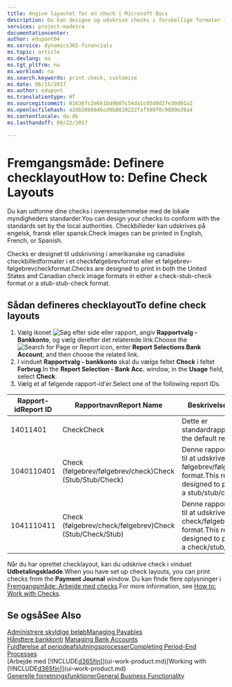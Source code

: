 ```yaml
---
title: Angive layoutet for en check | Microsoft Docs
description: Du kan designe og udskrive checks i forskellige formater i overensstemmelse med standarderne.
services: project-madeira
documentationcenter: 
author: edupont04
ms.service: dynamics365-financials
ms.topic: article
ms.devlang: na
ms.tgt_pltfrm: na
ms.workload: na
ms.search.keywords: print check, customize
ms.date: 06/15/2017
ms.author: edupont
ms.translationtype: HT
ms.sourcegitcommit: 81636fc2e661bd9b07c54da1cd5d0d27e30d01a2
ms.openlocfilehash: a2db2860846cd9b8010222faf580f0c9889e39a4
ms.contentlocale: da-dk
ms.lasthandoff: 09/22/2017

---
```

# <a name="how-to-define-check-layouts"></a><span data-ttu-id="24a03-103">Fremgangsmåde: Definere checklayout</span><span class="sxs-lookup"><span data-stu-id="24a03-103">How to: Define Check Layouts</span></span>
<span data-ttu-id="24a03-104">Du kan udforme dine checks i overensstemmelse med de lokale myndigheders standarder.</span><span class="sxs-lookup"><span data-stu-id="24a03-104">You can design your checks to conform with the standards set by the local authorities.</span></span> <span data-ttu-id="24a03-105">Checkbilleder kan udskrives på engelsk, fransk eller spansk.</span><span class="sxs-lookup"><span data-stu-id="24a03-105">Check images can be printed in English, French, or Spanish.</span></span>

<span data-ttu-id="24a03-106">Checks er designet til udskrivning i amerikanske og canadiske checkbilledformater i et checkfølgebrevformat eller et følgebrev-følgebrevcheckformat.</span><span class="sxs-lookup"><span data-stu-id="24a03-106">Checks are designed to print in both the United States and Canadian check image formats in either a check-stub-check format or a stub-stub-check format.</span></span>

## <a name="to-define-check-layouts"></a><span data-ttu-id="24a03-107">Sådan defineres checklayout</span><span class="sxs-lookup"><span data-stu-id="24a03-107">To define check layouts</span></span>
1. <span data-ttu-id="24a03-108">Vælg ikonet ![Søg efter side eller rapport](media/ui-search/search_small.png "Ikonet Søg efter side eller rapport"), angiv **Rapportvalg - Bankkonto**, og vælg derefter det relaterede link.</span><span class="sxs-lookup"><span data-stu-id="24a03-108">Choose the ![Search for Page or Report](media/ui-search/search_small.png "Search for Page or Report icon") icon, enter **Report Selections Bank Account**, and then choose the related link.</span></span>
2. <span data-ttu-id="24a03-109">I vinduet **Rapportvalg - bankkonto** skal du vælge feltet **Check** i feltet **Forbrug**.</span><span class="sxs-lookup"><span data-stu-id="24a03-109">In the **Report Selection - Bank Acc.** window, in the **Usage** field, select **Check**.</span></span>
3. <span data-ttu-id="24a03-110">Vælg et af følgende rapport-id'er.</span><span class="sxs-lookup"><span data-stu-id="24a03-110">Select one of the following report IDs.</span></span>

| <span data-ttu-id="24a03-111">Rapport-id</span><span class="sxs-lookup"><span data-stu-id="24a03-111">Report ID</span></span> | <span data-ttu-id="24a03-112">Rapportnavn</span><span class="sxs-lookup"><span data-stu-id="24a03-112">Report Name</span></span> | <span data-ttu-id="24a03-113">Beskrivelse</span><span class="sxs-lookup"><span data-stu-id="24a03-113">Description</span></span> |
| --- | --- | --- |
| <span data-ttu-id="24a03-114">1401</span><span class="sxs-lookup"><span data-stu-id="24a03-114">1401</span></span> |<span data-ttu-id="24a03-115">Check</span><span class="sxs-lookup"><span data-stu-id="24a03-115">Check</span></span> |<span data-ttu-id="24a03-116">Dette er standardrapporten.</span><span class="sxs-lookup"><span data-stu-id="24a03-116">This is the default report.</span></span> |
| <span data-ttu-id="24a03-117">10401</span><span class="sxs-lookup"><span data-stu-id="24a03-117">10401</span></span> |<span data-ttu-id="24a03-118">Check (følgebrev/følgebrev/check)</span><span class="sxs-lookup"><span data-stu-id="24a03-118">Check (Stub/Stub/Check)</span></span> |<span data-ttu-id="24a03-119">Denne rapport er designet til at udskrive check i et følgebrev/følgebrev/check-format.</span><span class="sxs-lookup"><span data-stu-id="24a03-119">This report is designed to print checks in a stub/stub/check format.</span></span> |
| <span data-ttu-id="24a03-120">10411</span><span class="sxs-lookup"><span data-stu-id="24a03-120">10411</span></span> |<span data-ttu-id="24a03-121">Check (følgebrev/check/følgebrev)</span><span class="sxs-lookup"><span data-stu-id="24a03-121">Check (Stub/Check/Stub)</span></span> |<span data-ttu-id="24a03-122">Denne rapport er designet til at udskrive check i et check/følgebrev/check-format.</span><span class="sxs-lookup"><span data-stu-id="24a03-122">This report is designed to print checks in a check/stub/check format.</span></span> |

<span data-ttu-id="24a03-123">Når du har oprettet checklayout, kan du udskrive check i vinduet **Udbetalingskladde**.</span><span class="sxs-lookup"><span data-stu-id="24a03-123">When you have set up check layouts, you can print checks from the **Payment Journal** window.</span></span> <span data-ttu-id="24a03-124">Du kan finde flere oplysninger i [Fremgangsmåde: Arbejde med checks](payables-how-work-checks.md).</span><span class="sxs-lookup"><span data-stu-id="24a03-124">For more information, see [How to: Work with Checks](payables-how-work-checks.md).</span></span>

## <a name="see-also"></a><span data-ttu-id="24a03-125">Se også</span><span class="sxs-lookup"><span data-stu-id="24a03-125">See Also</span></span>
[<span data-ttu-id="24a03-126">Administrere skyldige beløb</span><span class="sxs-lookup"><span data-stu-id="24a03-126">Managing Payables</span></span>](payables-manage-payables.md)  
<span data-ttu-id="24a03-127">[Håndtere bankkonti](bank-manage-bank-accounts.md) </span><span class="sxs-lookup"><span data-stu-id="24a03-127">[Managing Bank Accounts](bank-manage-bank-accounts.md) </span></span>  
[<span data-ttu-id="24a03-128">Fuldførelse af periodeafslutningsprocesser</span><span class="sxs-lookup"><span data-stu-id="24a03-128">Completing Period-End Processes</span></span>](year-how-complete-period-end-processes.md)  
<span data-ttu-id="24a03-129">[Arbejde med [!INCLUDE[d365fin](includes/d365fin_md.md)]](ui-work-product.md)</span><span class="sxs-lookup"><span data-stu-id="24a03-129">[Working with [!INCLUDE[d365fin](includes/d365fin_md.md)]](ui-work-product.md)</span></span>  
[<span data-ttu-id="24a03-130">Generelle forretningsfunktioner</span><span class="sxs-lookup"><span data-stu-id="24a03-130">General Business Functionality</span></span>](ui-across-business-areas.md)

